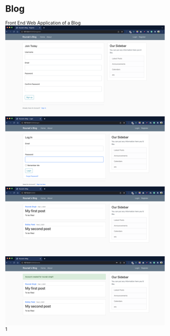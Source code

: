 # Blog
Front End Web Application of a Blog
![](Images/Register_Page.png)
![](Images/Login_Page.png)
![](Images/Home_Page.png)
![](Images/Login_Success.png)
1[](Images/Invalid_Id.png)
